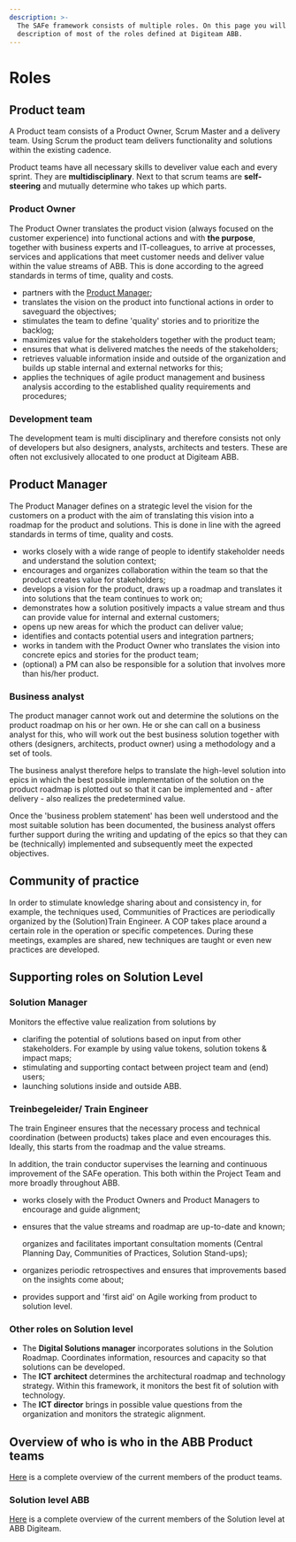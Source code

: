 ```yaml
---
description: >-
  The SAFe framework consists of multiple roles. On this page you will find a
  description of most of the roles defined at Digiteam ABB.
---
```


# Roles

## Product team

A Product team consists of a Product Owner, Scrum Master and a delivery team. Using Scrum the product team delivers functionality and solutions within the existing cadence.

Product teams have all necessary skills to develiver value each and every sprint.  They are **multidisciplinary**. Next to that scrum teams are **self-steering** and mutually determine who takes up which parts.

### Product Owner

The Product Owner translates the product vision (always focused on the customer experience) into functional actions and with **the purpose**, together with business experts and IT-colleagues, to arrive at processes, services and applications that meet customer needs and deliver value within the value streams of ABB. This is done according to the agreed standards in terms of time, quality and costs.

* partners with the [Product Manager](broken-reference);
* translates the vision on the product into functional actions in order to saveguard the objectives;
* stimulates the team to define 'quality' stories and to prioritize the backlog;
* maximizes value for the stakeholders together with the product team;
* ensures that what is delivered matches the needs of the stakeholders;
* retrieves valuable information inside and outside of the organization and builds up stable  internal and external networks for this;
* applies the techniques of agile product management and business analysis according to the established quality requirements and procedures;

### Development team

The development team is multi disciplinary and therefore consists not only of developers but  also designers, analysts, architects and testers. These are often not exclusively allocated to one product at Digiteam ABB.

## Product Manager

The Product Manager defines on a strategic level the vision for the customers on a product with the aim of translating this vision into a roadmap for the product and solutions. This is done in line with the agreed standards in terms of time, quality and costs.

* works closely with a wide range of people to identify stakeholder needs and understand the solution context;
* encourages and organizes collaboration within the team so that the product creates value for stakeholders;
* develops a vision for the product, draws up a roadmap and translates it into solutions that the team continues to work on;
* demonstrates how a solution positively impacts a value stream and thus can provide value for internal and external customers;
* opens up new areas for which the product can deliver value;
* identifies and contacts potential users and integration partners;
* works in tandem with the Product Owner who translates the vision into concrete epics and stories for the product team;
* (optional) a PM can also be responsible for a solution that involves more than his/her product.

### Business analyst

The product manager cannot work out and determine the solutions on the product roadmap on his or her own. He or she can call on a business analyst for this, who will work out the best business solution together with others (designers, architects, product owner) using a methodology and a set of tools.

The business analyst therefore helps to translate the high-level solution into epics in which the best possible implementation of the solution on the product roadmap is plotted out so that it can be implemented and - after delivery - also realizes the predetermined value.

Once the 'business problem statement' has been well understood and the most suitable solution has been documented, the business analyst offers further support during the writing and updating of the epics so that they can be (technically) implemented and subsequently meet the expected objectives.

## Community of practice

In order to stimulate knowledge sharing about and consistency in, for example, the techniques used, Communities of Practices are periodically organized by the (Solution)Train Engineer. A COP takes place around a certain role in the operation or specific competences. During these meetings, examples are shared, new techniques are taught or even new practices are developed.

## Supporting roles on Solution Level

### Solution Manager

Monitors the effective value realization from solutions by

* clarifing the potential of solutions based on input from other stakeholders. For example by using value tokens, solution tokens & impact maps;
* stimulating and supporting contact between project team and (end) users;
* launching solutions inside and outside ABB.

### Treinbegeleider/ Train Engineer

The train Engineer ensures that the necessary process and technical coordination (between products) takes place and even encourages this. Ideally, this starts from the roadmap and the value streams.

In addition, the train conductor supervises the learning and continuous improvement of the SAFe operation. This both within the Project Team and more broadly throughout ABB.

* works closely with the Product Owners and Product Managers to encourage and guide alignment;
*   ensures that the value streams and roadmap are up-to-date and known;

    organizes and facilitates important consultation moments (Central Planning Day, Communities of Practices, Solution Stand-ups);
* organizes periodic retrospectives and ensures that improvements based on the insights come about;
* provides support and 'first aid' on Agile working from product to solution level.

### Other roles on Solution level

* The **Digital Solutions manager** incorporates solutions in the Solution Roadmap. Coordinates information, resources and capacity so that solutions can be developed.
* The **ICT architect** determines the architectural roadmap and technology strategy. Within this framework, it monitors the best fit of solution with technology.
* The **ICT director** brings in possible value questions from the organization and monitors the strategic alignment.

## Overview of who is who in the ABB Product teams

[Here](https://app.gitbook.com/s/-MP9YhmfGLVRY7JjkhY8-887967055/project-management-and-working-together/rollen) is a complete overview of the current members of the product teams.

### Solution level ABB

[Here](https://app.gitbook.com/s/-MP9YhmfGLVRY7JjkhY8-887967055/project-management-and-working-together/rollen) is a complete overview of the current members of the Solution level at ABB Digiteam.
